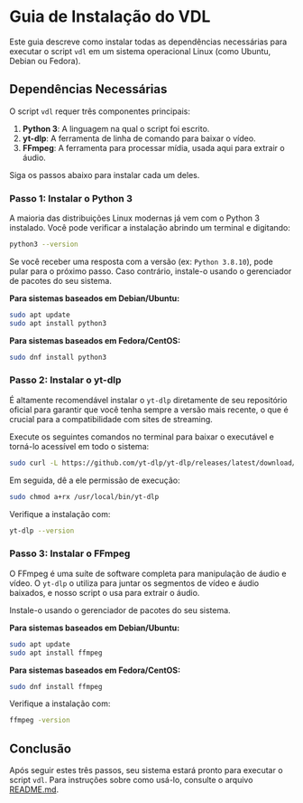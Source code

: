 # Guia de Instalação do VDL

Este guia descreve como instalar todas as dependências necessárias para executar o script `vdl` em um sistema operacional Linux (como Ubuntu, Debian ou Fedora).

## Dependências Necessárias

O script `vdl` requer três componentes principais:

1.  **Python 3**: A linguagem na qual o script foi escrito.
2.  **yt-dlp**: A ferramenta de linha de comando para baixar o vídeo.
3.  **FFmpeg**: A ferramenta para processar mídia, usada aqui para extrair o áudio.

Siga os passos abaixo para instalar cada um deles.

### Passo 1: Instalar o Python 3

A maioria das distribuições Linux modernas já vem com o Python 3 instalado. Você pode verificar a instalação abrindo um terminal e digitando:

```bash
python3 --version
```

Se você receber uma resposta com a versão (ex: `Python 3.8.10`), pode pular para o próximo passo. Caso contrário, instale-o usando o gerenciador de pacotes do seu sistema.

**Para sistemas baseados em Debian/Ubuntu:**
```bash
sudo apt update
sudo apt install python3
```

**Para sistemas baseados em Fedora/CentOS:**
```bash
sudo dnf install python3
```

### Passo 2: Instalar o yt-dlp

É altamente recomendável instalar o `yt-dlp` diretamente de seu repositório oficial para garantir que você tenha sempre a versão mais recente, o que é crucial para a compatibilidade com sites de streaming.

Execute os seguintes comandos no terminal para baixar o executável e torná-lo acessível em todo o sistema:

```bash
sudo curl -L https://github.com/yt-dlp/yt-dlp/releases/latest/download/yt-dlp -o /usr/local/bin/yt-dlp
```

Em seguida, dê a ele permissão de execução:

```bash
sudo chmod a+rx /usr/local/bin/yt-dlp
```

Verifique a instalação com:
```bash
yt-dlp --version
```

### Passo 3: Instalar o FFmpeg

O FFmpeg é uma suíte de software completa para manipulação de áudio e vídeo. O `yt-dlp` o utiliza para juntar os segmentos de vídeo e áudio baixados, e nosso script o usa para extrair o áudio.

Instale-o usando o gerenciador de pacotes do seu sistema.

**Para sistemas baseados em Debian/Ubuntu:**
```bash
sudo apt update
sudo apt install ffmpeg
```

**Para sistemas baseados em Fedora/CentOS:**
```bash
sudo dnf install ffmpeg
```

Verifique a instalação com:
```bash
ffmpeg -version
```

## Conclusão

Após seguir estes três passos, seu sistema estará pronto para executar o script `vdl`. Para instruções sobre como usá-lo, consulte o arquivo [README.md](README.md ).
